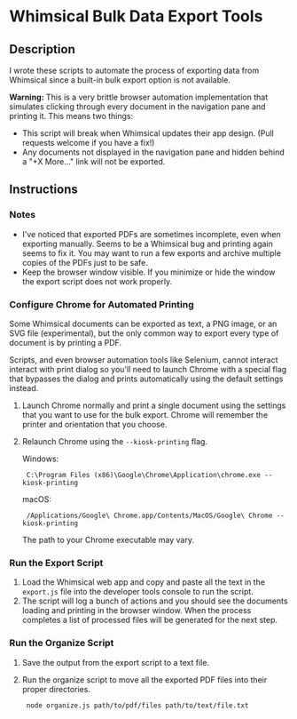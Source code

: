 # Whimsical Bulk Data Export Tools

## Description
I wrote these scripts to automate the process of exporting data from Whimsical since a built-in bulk export option is not available.

**Warning:** This is a very brittle browser automation implementation that simulates clicking through every document in the navigation pane and printing it. This means two things:
- This script will break when Whimsical updates their app design. (Pull requests welcome if you have a fix!)
- Any documents not displayed in the navigation pane and hidden behind a "+X More..." link will not be exported.

## Instructions

### Notes

- I've noticed that exported PDFs are sometimes incomplete, even when exporting manually. Seems to be a Whimsical bug and printing again seems to fix it. You may want to run a few exports and archive multiple copies of the PDFs just to be safe.
- Keep the browser window visible. If you minimize or hide the window the export script does not work properly.

### Configure Chrome for Automated Printing

Some Whimsical documents can be exported as text, a PNG image, or an SVG file (experimental), but the only common way to export every type of document is by printing a PDF.

Scripts, and even browser automation tools like Selenium, cannot interact interact with print dialog so you'll need to launch Chrome with a special flag that bypasses the dialog and prints automatically using the default settings instead.

1. Launch Chrome normally and print a single document using the settings that you want to use for the bulk export. Chrome will remember the printer and orientation that you choose.
2. Relaunch Chrome using the `--kiosk-printing` flag.

   Windows:

        C:\Program Files (x86)\Google\Chrome\Application\chrome.exe --kiosk-printing
        
   macOS:

        /Applications/Google\ Chrome.app/Contents/MacOS/Google\ Chrome --kiosk-printing

   The path to your Chrome executable may vary.

### Run the Export Script

1. Load the Whimsical web app and copy and paste all the text in the `export.js` file into the developer tools console to run the script.
2. The script will log a bunch of actions and you should see the documents loading and printing in the browser window. When the process completes a list of processed files will be generated for the next step.

### Run the Organize Script

1. Save the output from the export script to a text file.
2. Run the organize script to move all the exported PDF files into their proper directories.

        node organize.js path/to/pdf/files path/to/text/file.txt
